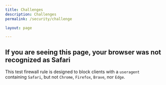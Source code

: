 ```yaml
---
title: Challenges
description: Challenges
permalink: /security/challenge

layout: page

---
```


## If you are seeing this page, your browser was not recognized as Safari
This test firewall rule is designed to block clients with a `useragent` containing `Safari`, but not `Chrome`, `Firefox`, `Brave`, nor `Edge`.